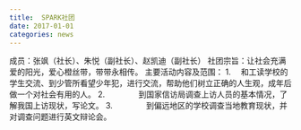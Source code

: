 ```yaml
---
title:  SPARK社团
date: 2017-01-01
categories: news
---
```


成员：张飒（社长）、朱悦（副社长）、赵凯迪（副社长）
社团宗旨：让社会充满爱的阳光，爱心橙丝带，带带永相传。
主要活动内容及范围：
1.　 和工读学校的学生交流、到少管所看望少年犯，进行交流，帮助他们树立正确的人生观，成年后做一个对社会有用的人。
2.　　　　 到国家信访局调查上访人员的基本情况，了解我国上访现状，写论文。
3.　　　　 到偏远地区的学校调查当地教育现状，并对调查问题进行英文辩论会。
